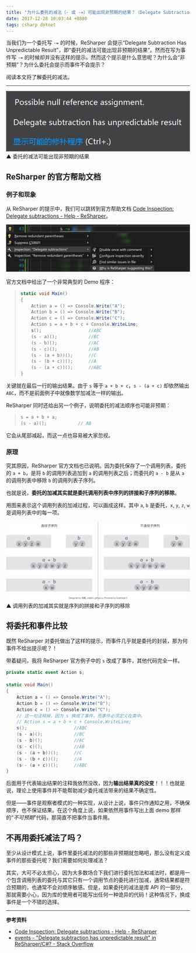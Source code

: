 ```yaml
---
title: "为什么委托的减法（- 或 -=）可能出现非预期的结果？（Delegate Subtraction Has Unpredictable Result）"
date: 2017-12-28 10:03:44 +0800
tags: csharp dotnet
---
```


当我们为一个委托写 `-=` 的时候，ReSharper 会提示“Delegate Subtraction Has Unpredictable Result”，即“委托的减法可能出现非预期的结果”。然而在写为事件写 `-=` 的时候却并没有这样的提示。然而这个提示是什么意思呢？为什么会“非预期”？为什么委托会提示而事件不会提示？

阅读本文将了解委托的减法。

---

![委托的减法提示](/static/posts/2017-12-28-08-51-19.png)  
▲ 委托的减法可能出现非预期的结果

<p id="toc"></p>

## ReSharper 的官方帮助文档

### 例子和现象

从 ReSharper 的提示中，我们可以跳转到官方帮助文档 [Code Inspection: Delegate subtractions - Help - ReSharper](https://www.jetbrains.com/help/resharper/2017.3/DelegateSubtraction.html)。

![进入 ReSharper 官方帮助文档](/static/posts/2017-12-28-08-54-41.png)

官方文档中给出了一个非常典型的 Demo 程序：

> ```csharp
> static void Main()
> {
>     Action a = () => Console.Write("A");
>     Action b = () => Console.Write("B");
>     Action c = () => Console.Write("C");
>     Action s = a + b + c + Console.WriteLine;
>     s();                  //ABC
>     (s - a)();            //BC
>     (s - b)();            //AC
>     (s - c)();            //AB
>     (s - (a + b))();      //C
>     (s - (b + c))();      //A
>     (s - (a + c))();      //ABC
> }
> ```

关键就在最后一行的输出结果。由于 `s` 等于 `a + b + c`，`s - (a + c)` 却依然输出 `ABC`，而不是前面例子中就像数学加减法一样的输出。

ReSharper 同时还给出另一个例子，说明委托的减法顺序也可能非预期：

> ```csharp
> s = a + b + a;
> (s - a)();            // AB
> ```

它会从尾部减起，而这一点也容易被大家忽视。

### 原理

究其原因，ReSharper 官方文档也已说明。因为委托保存了一个调用列表，委托的 `a + b`，是将 `b` 的调用列表追加到 `a` 的调用列表之后；而委托的 `a - b` 是从 `a` 的调用列表中移除 `b` 的调用列表子序列。

也就是说，**委托的加减其实就是委托调用列表中序列的拼接和子序列的移除**。

用图来表示这个调用列表的加减过程，可以画成这样。其中 `a`, `b` 是委托，`x`, `y`, `z`, `w` 是调用列表中的每一项。

![调用列表的加减](/static/posts/2017-12-28-09-41-51.png)  
▲ 调用列表的加减其实就是序列的拼接和子序列的移除

## 将委托和事件比较

既然 ReSharper 对委托做出了这样的提示，而事件几乎就是委托的封装，那为何事件不给出提示呢？！

带着疑问，我将 ReSharper 官方例子中的 `s` 改成了事件，其他代码完全一样。

```csharp
private static event Action s;

static void Main()
{
    Action a = () => Console.Write("A");
    Action b = () => Console.Write("B");
    Action c = () => Console.Write("C");
    // 这一句注释掉，因为 s 换成了事件，而事件必须定义在类中。
    // Action s = a + b + c + Console.WriteLine;
    s();                  //ABC
    (s - a)();            //BC
    (s - b)();            //AC
    (s - c)();            //AB
    (s - (a + b))();      //C
    (s - (b + c))();      //A
    (s - (a + c))();      //ABC
}
```

后面用于代表输出结果的注释我依然没改，因为**输出结果真的没变**！！！也就是说，理论上使用事件并不能帮助减少委托减法带来的结果不确定性。

但是——事件是观察者模式的一种实现，从设计上说，事件只作通知之用，不确保顺序，也不保证结果。在这个角度上说，如果依然用事件写出上面 demo 那样的“*不可预期*”代码，那简直不把事件当事件用。

## 不再用委托减法了吗？

至少从设计模式上说，事件里委托减法的的那些非预期就忽略吧，那么没有定义成事件的那些委托呢？我们需要如何处理减法？

其实，大可不必太担心，因为大多数场合下我们进行委托加法和减法时，都是用一个包含调用列表的委托与其它只有一个调用节点的委托进行加减，通常结果都是符合预期的，也通常不会对顺序敏感。但是，如果委托的减法是库 API 的一部分，那就需要小心，因为库的使用者可能写出任何一种诡异的代码！这种情况下，换成事件是一个不错的选择。

---

**参考资料**

- [Code Inspection: Delegate subtractions - Help - ReSharper](https://www.jetbrains.com/help/resharper/2017.3/DelegateSubtraction.html)
- [events - "Delegate subtraction has unpredictable result" in ReSharper/C#? - Stack Overflow](https://stackoverflow.com/questions/11180068/delegate-subtraction-has-unpredictable-result-in-resharper-c)
